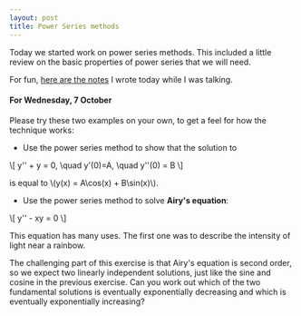 ```yaml
---
layout: post
title: Power Series methods
---
```


Today we started work on power series methods. This included a little review on the
basic properties of power series that we will need.

For fun, [here are the notes][notes] I wrote today while I was talking.

[notes]: {{site.baseurl}}/powerseries1.pdf

#### For Wednesday, 7 October

Please try these two examples on your own, to get a feel for how the technique
works:

* Use the power series method to show that the solution to

\\[
y'' + y = 0, \quad y'(0)=A, \quad y''(0) = B
\\]

is equal to \\(y(x) = A\cos(x) + B\sin(x)\\).

* Use the power series method to solve **Airy's equation**:

\\[
y'' - xy = 0
\\]

This equation has many uses. The first one was to describe the intensity of light
near a rainbow.

The challenging part of this exercise is that Airy's equation is second order, so
we expect two linearly independent solutions, just like the sine and cosine in the
previous exercise. Can you work out which of the two fundamental solutions is
eventually exponentially decreasing and which is eventually exponentially increasing?
